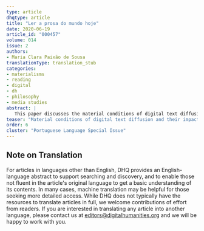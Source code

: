 ```yaml
---
type: article
dhqtype: article
title: "Ler a prosa do mundo hoje"
date: 2020-06-19
article_id: "000457"
volume: 014
issue: 2
authors:
- Maria Clara Paixão de Sousa
translationType: translation_stub
categories:
- materialisms
- reading
- digital
- dh
- philosophy
- media studies
abstract: |
   This paper discusses the material conditions of digital text diffusion and its effects for the Humanities, particularly as regards new forms of reading and new forms in the ordination of reading. Observing the characteristic dispersion of text in the digital medium, I investigate the forms of production and ordering of digital texts from a material perspective, pointing out the inclusion of an artificial logical stage in the text diffusion process as the fundamental singularity of this medium (based on proposals already outlined in Paixão de Sousa, 2017). This contingency allows us to consider digital text diffusion as a radically new stage in the history of writing and reading, in a similar sense as pointed out by Pédauque (2004, 2006, 2007); Crane et al. (2008,) Gradmann & Meister (2008), Chaudiron et al. (2008), and Baumann & Crane (2010). Rested on the concept of forms of attention in Unsworth (2006), I also suggest that, in shaping new forms of reading, this change in the material character of the text profoundly alters traditional work in the Humanities, and establishes a new discursive conformation for the field. Finally, I argue that this new condition deserves critical consideration in all different areas of the Humanities, but particularly in those that take the text as their central object of attention.
teaser: "Material conditions of digital text diffusion and their impact on new forms of reading."
order: 6
cluster: "Portuguese Language Special Issue"
---
```

  
  

## Note on Translation
    
For articles in languages other than English, DHQ provides an English-language abstract to support searching and discovery, and to enable those not fluent in the article's original language to get a basic understanding of its contents. In many cases, machine translation may be helpful for those seeking more detailed access. While DHQ does not typically have the resources to translate articles in full, we welcome contributions of effort from readers. If you are interested in translating any article into another language, please contact us at editors@digitalhumanities.org and we will be happy to work with you.
  
    
[^artières2010]: Artières, Philippe; Bert, Jean-François.  “La Bibliothèque Foucaldienne” . [internet]. Centre Michel Foucault, École normale supérieure de Lyon; 2010. Disponível em [http://lbf-ehess.ens-lyon.fr/pages/index.html](http://lbf-ehess.ens-lyon.fr/pages/index.html).  
[^baumann2010]: Bamman, D. and Crane, G.  “Corpus linguistics, treebanks and the reinvention of philology” .  _INFORMATIK 2010. Service Science–Neue Perspektiven für die Informatik _ . Band 2, 2010  
[^belon1555]: Belon, Pierre.   _Histoire de la nature des oiseaux_ . Paris, 1555. Imagens destacadas, Bibliothèque Interuniversitaire de Santé:  [http://www2.biusante.parisdescartes.fr/img/?refphot=09330](http://www2.biusante.parisdescartes.fr/img/?refphot=09330), [http://www2.biusante.parisdescartes.fr/img/?refphot=09331](http://www2.biusante.parisdescartes.fr/img/?refphot=09331).  
[^berry2011]: Berry, David M.  “The computational turn. Culture Machine:”  thinking about the Digital Humanities. 2011, 12. Disponível em [http://culturemacne.net/index.php/cm/article/view/440/470](http://culturemacne.net/index.php/cm/article/view/440/470) .  
[^betts2009]: Betts, Russell.  _Colloquium on Digital Humanities and Computer Science_ , Chicago, 2009.  
[^busa2004]: Busa, R.A., 2004.  “ Foreword: Perspectives on the digital humanities” .  _ A companion to digital humanities_ , pp.xvi-xxi.  
[^chaudiron2008]: Chaudiron, S., Ihadjadene, M, Maredj, A.  “La fragmentation et lunité documentaire em question” . In: Actes … CONGRÈS DE LA SFSIC, 16. Compiègne, 2008.  
[^clement2008]: Clement, T., Steger, S., Unsworth, J., & Uszkalo, K. (2008)  “How Not to Read a Million Books” , accessed 21 June 2010. Disponível em [http://www3.isrl.illinois.edu/~unsworth/hownot2read.html#sdendnote4sym](http://www3.isrl.illinois.edu/~unsworth/hownot2read.html#sdendnote4sym).  
[^crane2008]: Crane, Gregory; Bamman, David; Babeu, Alison.  _ePhilology: when the books talk to their readers_ . Blackwell Companion to Digital Literary Studies, R. Siemens; S. Schreibman (eds). Oxford: Blackwell, 2008.  [http://www.digitalhumanities.org/companion](http://www.digitalhumanities.org/companion).  
[^dacos2013]: Dacos, Marin.  “La stratégie du Sauna finlandais. Les frontières de Digital Humanities. Essai de Géographie politique dune communauté scientifique” , 2013.  [http://bn.hypotheses.org/11138](http://bn.hypotheses.org/11138).  
[^dewey2015]: Dewey, Caitlin. “ If you could print out the whole Internet, how many pages would it be? ”  The Washington Post, 2105. Disponível em [https://www.wasngtonpost.com/news/the-intersect/wp/2015/05/18/if-you-could-print-out-the-whole-internet-how-many-pages-would-it-be/?utm_term=.1cb813d38f45](https://www.wasngtonpost.com/news/the-intersect/wp/2015/05/18/if-you-could-print-out-the-whole-internet-how-many-pages-would-it-be/?utm_term=.1cb813d38f45) .  
[^eggert2010]: Eggert, P.  “ Text as Algorithm and Process.”  In  _Text and Genre in Reconstruction: Effects of Digitalization on Ideas, Behaviours, Products and Institutions_ . McCarty, Willard (eds). United Kingdom,  Open Book Publishers, 2010.  
[^fiormonte2014]: Fiormonte, D.  “A quando i Brics della conoscenza?”  Infolet: Cultura e critica dei media digitali. Número 6, 2014.i Disponível em [https://infolet.it/?issue=numero-6](https://infolet.it/?issue=numero-6).  
[^fiormonte2012]: Fiormonte, Domenico.  “Towards a Cultural Critique of the Digital Humanities” . Historical Social Research / Historische Sozialforschung, vol. 37, no. 3 (141), 2012, pp. 59–76. JSTOR, [www.jstor.org/stable/41636597](www.jstor.org/stable/41636597).  
[^foucault2000]: Foucault, Michel.  _[As palavras e as coisas:_  uma arqueologia das ciências humanas]. Tradução de Salma Tannus Muchail para Les mots et les choses: une archéologie des sciences humaines, 1966. São Paulo: Martins Fontes; 2000.  
[^gradmann2008]: Gradmann, Stefan; Meister, Jan Christoph.  “Digital document and interpretation: re-thinking  text  and scholarship in electronic settings” . Poiesis Prax (2008) 5:139–153. DOI 10.1007/s10202-007-0042-y. [http://link.springer.com/content/pdf/10.1007%2Fs10202-007-0042-y.pdf](http://link.springer.com/content/pdf/10.1007%2Fs10202-007-0042-y.pdf).  
[^kermode2016]: Kermode F.  _Forms of attention_ . The University of Chicago Press, Chicago; 2016 [1985].  
[^khabsa2014]: Khabsa M, Giles CL (2014)  “The Number of Scholarly Documents on the Public Web” . PLoS ONE 9(5): e93949. [https://doi.org/10.1371/journal.pone.0093949](https://doi.org/10.1371/journal.pone.0093949).  
[^kirschenbaum2010]: Kirschenbaum, Matthew G.  “What is Digital Humanities and what is it doing in your English department?” ,  ADE BullEtin, 150, 2010.  [https://humanidadesdigitais.files.wordpress.com/2011/09/kirschenbaum_whatisdigitalhumanities.pdf](https://humanidadesdigitais.files.wordpress.com/2011/09/kirschenbaum_whatisdigitalhumanities.pdf).  
[^kunder2018]: Kunder, Maurice.  “The size of the World Wide Web” . Disponível em [http://www.worldwidewebsize.com](http://www.worldwidewebsize.com). Acesso em: 01 mar. 2018.  
[^marche2013]: Marche, Stephen.  “Literature is not Data: Against Digital Humanities” , 2013. [http://lareviewofbooks.org/essay/literature-is-not-data-against-digital-humanities](http://lareviewofbooks.org/essay/literature-is-not-data-against-digital-humanities).  
[^meister2012]: Meister, Jan Christoph.  “DH is us or on the unbearable lightness of a shared methodology” . In: Historical Social Research 37 (2012), 3, pp. 77-85. URN:  [http://nbn-resolving.de/urn:nbn:de:0168-ssoar-378413](http://nbn-resolving.de/urn:nbn:de:0168-ssoar-378413).  
[^paixão2015]: Paixão de Sousa, M. C.   “As Humanidades Digitais Globais?”   Ciclo de Conferências: Congresso Humanidades Digitais em Portugal (Universidade Nova de Lisboa, 8/10/2015), CIDEHUS (Universidade de Évora, 6/10/2015), Programa Materialidades da Literatura (Universidade de Coimbra, 12/10/2015). Disponível em  [http://humanidadesdigitais.org/hd2015/](http://humanidadesdigitais.org/hd2015/).  
[^paixão2014]: Paixão de Sousa, Maria Clara.  “O Corpus Tycho Brahe: contribuições para as humanidades digitais no Brasil” . Filologia e Linguística Portuguesa, v. 16, p. 53-93, 2014.  [http://www.revistas.usp.br/flp/article/view/88404](http://www.revistas.usp.br/flp/article/view/88404).  
[^paixão2013]: Paixão de Sousa, Maria Clara.  “Texto digital: Uma perspectiva material” . Revista ANPOLL (Associação Nacional de Pós–Graduação e Pesquisa em Letras e Lingüística). Volume 1, Número 35, 2013. ISSN: 1982-7830. Disponível em [https://revistadaanpoll.emnuvens.com.br/revista/article/view/643/712](https://revistadaanpoll.emnuvens.com.br/revista/article/view/643/712).  
[^paixão2010]: Paixão de Sousa, Maria Clara.    “O Leitor na biblioteca digital” . II Seminário Mindlin: O Futuro das bibliotecas, São Paulo, 2010. Disponível em  [http://oleitornabibliotecadigital.wordpress.com](http://oleitornabibliotecadigital.wordpress.com).  
[^pêcheux1982]: Pêcheux, Michel.  “[Ler o arquivo hoje]” . Tradução de Maria das Graças Lopes Morin do Amaral para Lire larchive aujourdhui, 1982. In E. Orlandi et al. (Orgs.),  _Gestos de leitura:_  da história no discurso. Tradução: Bethânia S. C. Mariani [et. al]. Campinas: Editora da Unicamp, 1994, p.55-66 (Coleção Repertórios).  
[^peckel2012]: Peckel, Joris.  “The State of Digitisation” . [Internet]. Open Knowledge Foundation / DM2E, 2012. Disponível em [https://openglam.org/2012/08/03/the-state-of-digitisation](https://openglam.org/2012/08/03/the-state-of-digitisation); acesso em 12/12/2012.  
[^pédauque2004]: Pédauque, Roger T.  “Document et texte: Permanence et transformations” . In: HAL-SHS- Sciences de lHomme et de la Société. Version du 15-06-2004. Disponível em [http://halshs.arcves-ouvertes.fr/sic_00001003](http://halshs.arcves-ouvertes.fr/sic_00001003). Acesso em: 03 de jul. 2013.  
[^pédauque2007]: Pédauque, Roger T.  _La redocumentarisation du monde_ . Toulouse: Cépaduès, 2007.  
[^pédauque2006]: Pédauque, Roger T.  _Le document à la lumière du numérique_ . Caen, France: C & F, 2006.  
[^porta1655]: Porta G.  _La physionomie humaine de Iean Baptiste Porta neapolitain, divisée en quatre liures_  : enrichie de quantité de figures tirées au naturel, ou par les signes exterieurs du corps, on voit si clairement la complexion, les mœurs, & les desseins des hommes, qu'on semble penetrer iusques au plus profond de leurs ames. A Rouen: Chez Iean & David Berthelin; 1655. Disponível em [https://arcve.org/details/gri_33125008642148](https://arcve.org/details/gri_33125008642148).   
[^priani2014]: Priani Saisó, Ernesto, et. al.  “Las humanidades digitales en español y portugués. Un estudio de caso: DíaHD/DiaHD ” . ANUARIO AMERICANISTA EUROPEO, 2221-3872, N° 12, 2014, Sección Tema Central p. 5-18 5.  [http://www.red-redial.net/revista/anuario-americanista-europeo/article/view/267](http://www.red-redial.net/revista/anuario-americanista-europeo/article/view/267).  
[^schreibman2004]: Schreibman,  Susan; Siemens, Ray;  Unsworth, John (eds.).   _ A Companion to Digital Humanities _ .  Oxford: Blackwell, 2004.   [http://www.digitalhumanities.org/companion](http://www.digitalhumanities.org/companion).  
[^unsworth2006]: Unsworth, John.  “Forms of Attention: Digital Humanities Beyond Representation.”  Paper delivered at "The Face of Text: Computer-Assisted Text Analysis in the Humanities," III Conference of the Canadian Symposium on Text Analysis (CaSTA), McMaster University, November 19-21, 2006.  [http://people.brandeis.edu/~unsworth/FOA/](http://people.brandeis.edu/~unsworth/FOA/).  
[^unsworth2001]: Unsworth, John.  “Knowledge Representation in Humanities Computing” . Lecture I in the   _eHumanities_   NEH Lecture Series on Technology & the Humanities, Washington, DC, April 3, 2001.Disponível em: [http://www.people.virginia.edu/~jmu2m/FOA/](http://www.people.virginia.edu/~jmu2m/FOA/).   